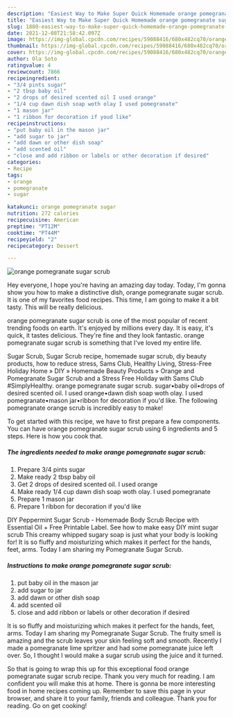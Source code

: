 ```yaml
---
description: "Easiest Way to Make Super Quick Homemade orange pomegranate sugar scrub"
title: "Easiest Way to Make Super Quick Homemade orange pomegranate sugar scrub"
slug: 1880-easiest-way-to-make-super-quick-homemade-orange-pomegranate-sugar-scrub
date: 2021-12-08T21:58:42.097Z
image: https://img-global.cpcdn.com/recipes/59088416/680x482cq70/orange-pomegranate-sugar-scrub-recipe-main-photo.jpg
thumbnail: https://img-global.cpcdn.com/recipes/59088416/680x482cq70/orange-pomegranate-sugar-scrub-recipe-main-photo.jpg
cover: https://img-global.cpcdn.com/recipes/59088416/680x482cq70/orange-pomegranate-sugar-scrub-recipe-main-photo.jpg
author: Ola Soto
ratingvalue: 4
reviewcount: 7866
recipeingredient:
- "3/4 pints sugar"
- "2 tbsp baby oil"
- "2 drops of desired scented oil I used orange"
- "1/4 cup dawn dish soap woth olay I used pomegranate"
- "1 mason jar"
- "1 ribbon for decoration if youd like"
recipeinstructions:
- "put baby oil in the mason jar"
- "add sugar to jar"
- "add dawn or other dish soap"
- "add scented oil"
- "close and add ribbon or labels or other decoration if desired"
categories:
- Recipe
tags:
- orange
- pomegranate
- sugar

katakunci: orange pomegranate sugar 
nutrition: 272 calories
recipecuisine: American
preptime: "PT12M"
cooktime: "PT44M"
recipeyield: "2"
recipecategory: Dessert

---
```



![orange pomegranate sugar scrub](https://img-global.cpcdn.com/recipes/59088416/680x482cq70/orange-pomegranate-sugar-scrub-recipe-main-photo.jpg)

Hey everyone, I hope you're having an amazing day today. Today, I'm gonna show you how to make a distinctive dish, orange pomegranate sugar scrub. It is one of my favorites food recipes. This time, I am going to make it a bit tasty. This will be really delicious.

orange pomegranate sugar scrub is one of the most popular of recent trending foods on earth. It's enjoyed by millions every day. It is easy, it's quick, it tastes delicious. They're fine and they look fantastic. orange pomegranate sugar scrub is something that I've loved my entire life.

Sugar Scrub, Sugar Scrub recipe, homemade sugar scrub, diy beauty products, how to reduce stress, Sams Club, Healthy Living, Stress-Free Holiday Home » DIY » Homemade Beauty Products » Orange and Pomegranate Sugar Scrub and a Stress Free Holiday with Sams Club #SimplyHealthy. orange pomegranate sugar scrub. sugar•baby oil•drops of desired scented oil. I used orange•dawn dish soap woth olay. I used pomegranate•mason jar•ribbon for decoration if you&#39;d like. The following pomegranate orange scrub is incredibly easy to make!


To get started with this recipe, we have to first prepare a few components. You can have orange pomegranate sugar scrub using 6 ingredients and 5 steps. Here is how you cook that.

<!--inarticleads1-->

##### The ingredients needed to make orange pomegranate sugar scrub:

1. Prepare 3/4 pints sugar
1. Make ready 2 tbsp baby oil
1. Get 2 drops of desired scented oil. I used orange
1. Make ready 1/4 cup dawn dish soap woth olay. I used pomegranate
1. Prepare 1 mason jar
1. Prepare 1 ribbon for decoration if you&#39;d like


DIY Peppermint Sugar Scrub - Homemade Body Scrub Recipe with Essential Oil + Free Printable Label. See how to make easy DIY mint sugar scrub This creamy whipped sugary soap is just what your body is looking for! It is so fluffy and moisturizing which makes it perfect for the hands, feet, arms. Today I am sharing my Pomegranate Sugar Scrub. 

<!--inarticleads2-->

##### Instructions to make orange pomegranate sugar scrub:

1. put baby oil in the mason jar
1. add sugar to jar
1. add dawn or other dish soap
1. add scented oil
1. close and add ribbon or labels or other decoration if desired


It is so fluffy and moisturizing which makes it perfect for the hands, feet, arms. Today I am sharing my Pomegranate Sugar Scrub. The fruity smell is amazing and the scrub leaves your skin feeling soft and smooth. Recently I made a pomegranate lime spritzer and had some pomegranate juice left over. So, I thought I would make a sugar scrub using the juice and it turned. 

So that is going to wrap this up for this exceptional food orange pomegranate sugar scrub recipe. Thank you very much for reading. I am confident you will make this at home. There is gonna be more interesting food in home recipes coming up. Remember to save this page in your browser, and share it to your family, friends and colleague. Thank you for reading. Go on get cooking!
